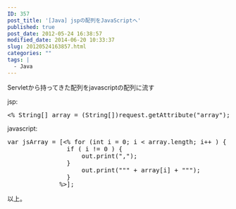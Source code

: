 ```yaml
---
ID: 357
post_title: '[Java] jspの配列をJavaScriptへ'
published: true
post_date: 2012-05-24 16:38:57
modified_date: 2014-06-20 10:33:37
slug: 20120524163857.html
categories: ""
tags: |
  - Java
---
```

Servletから持ってきた配列をjavascriptの配列に流す

jsp:
<pre class="prettyprint linenums">
<% String[] array = (String[])request.getAttribute("array"); %>
</pre>

javascript:
<pre class="prettyprint linenums">
var jsArray = [<% for (int i = 0; i < array.length; i++ ) {
                if ( i != 0 ) {
                    out.print(",");
                }
                    out.print(""" + array[i] + """);
                }
              %>];
</pre>

以上。